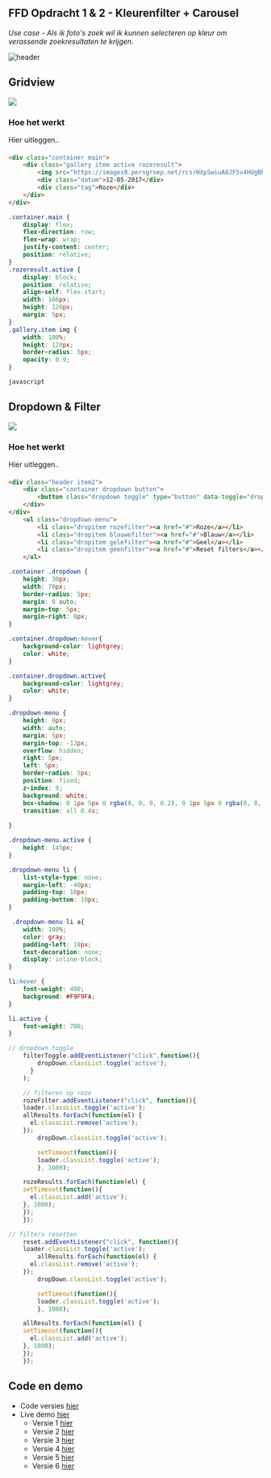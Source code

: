 ## FFD Opdracht 1 & 2 - Kleurenfilter + Carousel
*Use case - Als ik foto's zoek wil ik kunnen selecteren op kleur om verassende zoekresultaten te krijgen.*

![header](/assets/head.jpg)

## Gridview
![](/assets/2018-03-13%2010.20.46.gif)
### Hoe het werkt
Hier uitleggen..
#### 
``` html
<div class="container main">
    <div class="gallery item active rozeresult">
        <img src="https://images0.persgroep.net/rcs/HXpSwiuA8JF5v4HUgBP2ULmpT8c/diocontent/118272006/_fill/486/324/?appId=f215d2ebdcdad4aa3dc78550c5970d02&quality=0.90">
        <div class="datum">12-05-2017</div>
        <div class="tag">Roze</div>
    </div>
</div>
```

``` css 
.container.main {
    display: flex;
    flex-direction: row;
    flex-wrap: wrap;
    justify-content: center;
    position: relative;
}
.rozeresult.active {
    display: block;
    position: relative;
    align-self: flex-start;
    width: 166px;
    height: 120px;
    margin: 5px;
}
.gallery.item img {
    width: 100%;
    height: 120px;
    border-radius: 5px;
    opacity: 0.9;
}

```

``` javascript 
javascript
```

## Dropdown & Filter
![](/assets/2018-03-13%2010.26.16.gif)
### Hoe het werkt
Hier uitleggen..

#### 
``` html
<div class="header item2">
    <div class="container dropdown button">
        <button class="dropdown toggle" type="button" data-toggle="dropdown">Filter </button>
    </div> 
</div>
    <ul class="dropdown-menu">
        <li class="dropitem rozefilter"><a href="#">Roze</a></li>
        <li class="dropitem blauwefilter"><a href="#">Blauw</a></li>
        <li class="dropitem gelefilter"><a href="#">Geel</a></li>
        <li class="dropitem geenfilter"><a href="#">Reset filters</a></li>
    </ul>
```

``` css 
.container .dropdown {
    height: 30px;
    width: 70px;
    border-radius: 5px;
    margin: 0 auto;
    margin-top: 5px;
    margin-right: 8px;
}

.container.dropdown:hover{
    background-color: lightgrey;
    color: white;
}

.container.dropdown.active{
    background-color: lightgrey;
    color: white;
}

.dropdown-menu {
    height: 0px;
    width: auto;
    margin: 5px;
    margin-top: -12px;
    overflow: hidden;
    right: 5px;
    left: 5px;
    border-radius: 5px;
    position: fixed;
    z-index: 9;
    background: white;
    box-shadow: 0 1px 5px 0 rgba(0, 0, 0, 0.2), 0 1px 5px 0 rgba(0, 0, 0, 0.2);
    transition: all 0.4s;
    
}

.dropdown-menu.active {
    height: 145px;
}

.dropdown-menu li {
    list-style-type: none;
    margin-left: -40px;
    padding-top: 10px;
    padding-bottom: 10px;
}

 .dropdown-menu li a{
    width: 100%;
    color: gray;
    padding-left: 18px; 
    text-decoration: none; 
    display: inline-block;
}

li:hover {
    font-weight: 400;
    background: #F9F9FA;
}

li.active {
    font-weight: 700;
}
```

``` javascript 
// dropdown toggle
    filterToggle.addEventListener("click",function(){
        dropDown.classList.toggle('active');  
      }
    );

    // filteren op roze
    rozeFilter.addEventListener("click", function(){
    loader.classList.toggle('active');
    allResults.forEach(function(el) {
      el.classList.remove('active');
    });
        dropDown.classList.toggle('active');

        setTimeout(function(){
        loader.classList.toggle('active');
        }, 1000);

    rozeResults.forEach(function(el) {
    setTimeout(function(){
      el.classList.add('active');
    }, 1000);
    });    
    });

// filters resetten
    reset.addEventListener("click", function(){
    loader.classList.toggle('active');
        allResults.forEach(function(el) {
      el.classList.remove('active');
    });
        dropDown.classList.toggle('active');

        setTimeout(function(){
        loader.classList.toggle('active');
        }, 1000);

    allResults.forEach(function(el) {
    setTimeout(function(){
      el.classList.add('active');
    }, 1000);
    });
    });
```


## Code en demo
+ Code versies [hier](https://github.com/danilomerea/frondesign/tree/master/opdracht2/)
+ Live demo [hier](https://danilomerea.github.io/frondesign/opdracht2/v7/)
  + Versie 1 [hier](https://danilomerea.github.io/frondesign/opdracht2/v1/)
  + Versie 2 [hier](https://danilomerea.github.io/frondesign/opdracht2/v2/)
  + Versie 3 [hier](https://danilomerea.github.io/frondesign/opdracht2/v3/)
  + Versie 4 [hier](https://danilomerea.github.io/frondesign/opdracht2/v4/)
  + Versie 5 [hier](https://danilomerea.github.io/frondesign/opdracht2/v5/)
  + Versie 6 [hier](https://danilomerea.github.io/frondesign/opdracht2/v6/)


